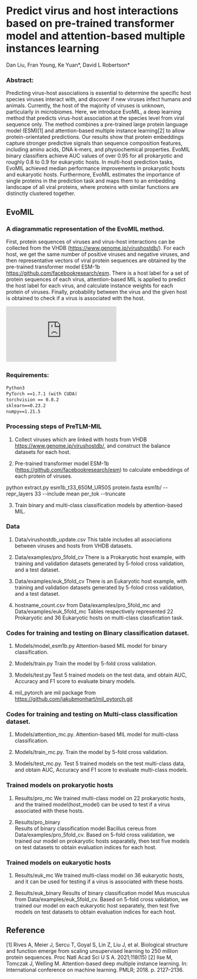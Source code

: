 # Predict virus and host interactions based on pre-trained transformer model and attention-based multiple instances learning
Dan Liu, Fran Young, Ke Yuan*, David L Robertson*
### Abstract:
Predicting virus-host associations is essential to determine the specific host species viruses interact with, and discover if new viruses infect humans and animals. Currently, the host of the majority of viruses is unknown, particularly in microbiomes. Here, we introduce EvoMIL, a deep learning method that predicts virus-host association at the species level from viral sequence only. The method combines a pre-trained large protein language model (ESM)[1] and attention-based multiple instance learning[2] to allow protein-orientated predictions. Our results show that protein embeddings capture stronger predictive signals than sequence composition features, including amino acids, DNA k-mers, and physiochemical properties. EvoMIL binary classifiers achieve AUC values of over 0.95 for all prokaryotic and roughly 0.8 to 0.9 for eukaryotic hosts. In multi-host prediction tasks, EvoMIL achieved median performance improvements in prokaryotic hosts and eukaryotic hosts. Furthermore, EvoMIL estimates the importance of single proteins in the prediction task and maps them to an embedding landscape of all viral proteins, where proteins with similar functions are distinctly clustered together.

## EvoMIL
###  A diagrammatic representation of the EvoMIL method.
First, protein sequences of viruses and virus-host interactions can be collected from the VHDB (https://www.genome.jp/virushostdb/). For each host, we get the same number of positive viruses and negative viruses, and then representative vectors of viral protein sequences are obtained by the pre-trained transformer model ESM-1b https://github.com/facebookresearch/esm. There is a host label for a set of protein sequences of each virus, attention-based MIL is applied to predict the host label for each virus, and calculate instance weights for each protein of viruses. Finally, probability between the virus and the given host is obtained to check if a virus is associated with the host.

![flowchart](https://github.com/liudan111/EvoMIL/blob/260741ea0d981e060b945be0e6a542515e2bd588/Figures/flowchart.pdf)

### Requirements:
    Python3
    PyTorch ==1.7.1 (with CUDA)
    torchvision == 0.8.2
    sklearn==0.23.2
    numpy==1.21.5

### Processing steps of PreTLM-MIL
1.  Collect viruses which are linked with hosts from VHDB https://www.genome.jp/virushostdb/, and construct the balance datasets for each host.

2.  Pre-trained transformer model ESM-1b (https://github.com/facebookresearch/esm) to calculate embeddings of each protein of viruses.

python extract.py esm1b_t33_650M_UR50S protein.fasta esm1b/ --repr_layers 33 --include mean per_tok --truncate

3.  Train binary and multi-class classification models by attention-based MIL.


### Data
1.  Data/virushostdb_update.csv
    This table includes all associations between viruses and hosts from VHDB datasets.

2.  Data/examples/pro_5fold_cv
    There is a Prokaryotic host example, with training and validation datasets generated by 5-folod cross validation, and a test dataset.

3.  Data/examples/euk_5fold_cv 
    There is an Eukaryotic host example, with training and validation datasets generated by 5-folod cross validation, and a test dataset.

4.  hostname_count.csv from Data/examples/pro_5fold_mc and Data/examples/euk_5fold_mc
    Tables respectively represented 22 Prokaryotic and 36 Eukaryotic hosts on multi-class classfication task.
     
### Codes for training and testing on  Binary classification dataset.
1. Models/model_esm1b.py
   Attention-based MIL model for binary classification.

2. Models/train.py
   Train the model by 5-fold cross validation.

3. Models/test.py
    Test 5 trained models on the test data, and obtain AUC, Accuracy and F1 score to evaluate binary models.
    
4. mil_pytorch are mil package from https://github.com/jakubmonhart/mil_pytorch.git

### Codes for training and testing on Multi-class classification dataset.
1. Models/attention_mc.py. Attention-based MIL model for multi-class classification.

2. Models/train_mc.py. Train the model by 5-fold cross validation.

3. Models/test_mc.py. Test 5 trained models on the test multi-class data, and obtain AUC, Accuracy and F1 score to evaluate multi-class models.

### Trained models on prokaryotic hosts
1.  Results/pro_mc
    We trained multi-class model on 22 prokaryotic hosts, and the trained model(host_model) can be used to test if a virus associated with these hosts.

2.  Results/pro_binary  
    Results of binary classification model Bacillus cereus from Data/examples/pro_5fold_cv. Based on 5-fold cross validation, we trained our model on prokaryotic hosts separately, then test five models on test datasets to obtain evaluation indices for each host. 


### Trained models on eukaryotic hosts
1. Results/euk_mc
   We trained multi-class model on 36 eukaryotic hosts, and it can be used for testing if a virus is associated with these hosts.

3. Results/euk_binary
    Results of binary classification model Mus musculus from Data/examples/euk_5fold_cv. Based on 5-fold cross validation, we trained our model on each eukaryotic host separately, then test five models on test datasets to obtain evaluation indices for each host. 
    
## Reference
[1] Rives A, Meier J, Sercu T, Goyal S, Lin Z, Liu J, et al. Biological structure and function emerge from scaling unsupervised learning to 250 million protein sequences. Proc Natl Acad Sci U S A. 2021;118(15)
[2] Ilse M, Tomczak J, Welling M. Attention-based deep multiple instance learning. In: International conference on machine learning. PMLR; 2018. p. 2127–2136.
